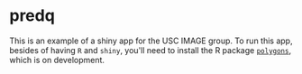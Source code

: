 
<!-- README.md is generated from README.Rmd. Please edit that file -->
predq
=====

This is an example of a shiny app for the USC IMAGE group. To run this app, besides of having `R` and `shiny`, you'll need to install the R package [`polygons`](https://github.com/USCBiostats/polygons), which is on development.
